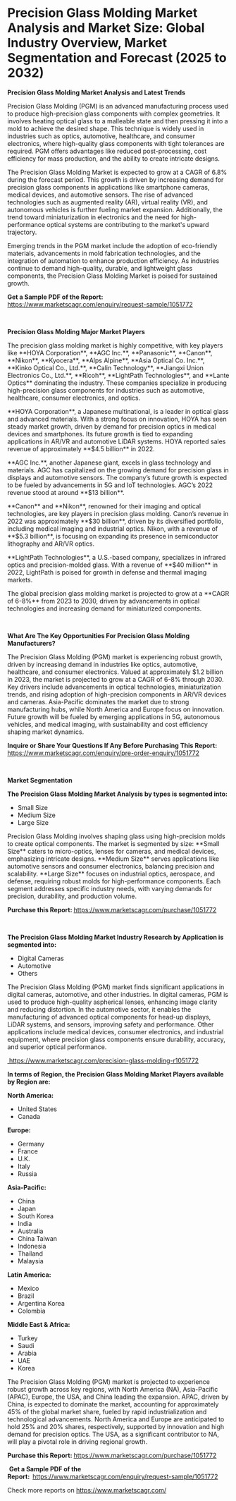 <p><h1>Precision Glass Molding Market Analysis and Market Size: Global Industry Overview, Market Segmentation and Forecast (2025 to 2032)</h1></p><p><strong>Precision Glass Molding Market Analysis and Latest Trends</strong></p>
<p><p>Precision Glass Molding (PGM) is an advanced manufacturing process used to produce high-precision glass components with complex geometries. It involves heating optical glass to a malleable state and then pressing it into a mold to achieve the desired shape. This technique is widely used in industries such as optics, automotive, healthcare, and consumer electronics, where high-quality glass components with tight tolerances are required. PGM offers advantages like reduced post-processing, cost efficiency for mass production, and the ability to create intricate designs.</p><p>The Precision Glass Molding Market is expected to grow at a CAGR of 6.8% during the forecast period. This growth is driven by increasing demand for precision glass components in applications like smartphone cameras, medical devices, and automotive sensors. The rise of advanced technologies such as augmented reality (AR), virtual reality (VR), and autonomous vehicles is further fueling market expansion. Additionally, the trend toward miniaturization in electronics and the need for high-performance optical systems are contributing to the market's upward trajectory.</p><p>Emerging trends in the PGM market include the adoption of eco-friendly materials, advancements in mold fabrication technologies, and the integration of automation to enhance production efficiency. As industries continue to demand high-quality, durable, and lightweight glass components, the Precision Glass Molding Market is poised for sustained growth.</p></p>
<p><strong>Get a Sample PDF of the Report:&nbsp;</strong> <a href="https://www.marketscagr.com/enquiry/request-sample/1051772?utm_campaign=2213&utm_medium=2&utm_source=Github&utm_content=ia&utm_term=26012025&utm_id=precision-glass-molding">https://www.marketscagr.com/enquiry/request-sample/1051772</a></p>
<p>&nbsp;</p>
<p><strong>Precision Glass Molding Major Market Players</strong></p>
<p><p>The precision glass molding market is highly competitive, with key players like **HOYA Corporation**, **AGC Inc.**, **Panasonic**, **Canon**, **Nikon**, **Kyocera**, **Alps Alpine**, **Asia Optical Co. Inc.**, **Kinko Optical Co., Ltd.**, **Calin Technology**, **Jiangxi Union Electronics Co., Ltd.**, **Ricoh**, **LightPath Technologies**, and **Lante Optics** dominating the industry. These companies specialize in producing high-precision glass components for industries such as automotive, healthcare, consumer electronics, and optics.</p><p>**HOYA Corporation**, a Japanese multinational, is a leader in optical glass and advanced materials. With a strong focus on innovation, HOYA has seen steady market growth, driven by demand for precision optics in medical devices and smartphones. Its future growth is tied to expanding applications in AR/VR and automotive LiDAR systems. HOYA reported sales revenue of approximately **$4.5 billion** in 2022.</p><p>**AGC Inc.**, another Japanese giant, excels in glass technology and materials. AGC has capitalized on the growing demand for precision glass in displays and automotive sensors. The company’s future growth is expected to be fueled by advancements in 5G and IoT technologies. AGC’s 2022 revenue stood at around **$13 billion**.</p><p>**Canon** and **Nikon**, renowned for their imaging and optical technologies, are key players in precision glass molding. Canon’s revenue in 2022 was approximately **$30 billion**, driven by its diversified portfolio, including medical imaging and industrial optics. Nikon, with a revenue of **$5.3 billion**, is focusing on expanding its presence in semiconductor lithography and AR/VR optics.</p><p>**LightPath Technologies**, a U.S.-based company, specializes in infrared optics and precision-molded glass. With a revenue of **$40 million** in 2022, LightPath is poised for growth in defense and thermal imaging markets.</p><p>The global precision glass molding market is projected to grow at a **CAGR of 6-8%** from 2023 to 2030, driven by advancements in optical technologies and increasing demand for miniaturized components.</p></p>
<p>&nbsp;</p>
<p><strong>What Are The Key Opportunities For Precision Glass Molding Manufacturers?</strong></p>
<p><p>The Precision Glass Molding (PGM) market is experiencing robust growth, driven by increasing demand in industries like optics, automotive, healthcare, and consumer electronics. Valued at approximately $1.2 billion in 2023, the market is projected to grow at a CAGR of 6-8% through 2030. Key drivers include advancements in optical technologies, miniaturization trends, and rising adoption of high-precision components in AR/VR devices and cameras. Asia-Pacific dominates the market due to strong manufacturing hubs, while North America and Europe focus on innovation. Future growth will be fueled by emerging applications in 5G, autonomous vehicles, and medical imaging, with sustainability and cost efficiency shaping market dynamics.</p></p>
<p><strong>Inquire or Share Your Questions If Any Before Purchasing This Report:</strong> <a href="https://www.marketscagr.com/enquiry/pre-order-enquiry/1051772?utm_campaign=2213&utm_medium=2&utm_source=Github&utm_content=ia&utm_term=26012025&utm_id=precision-glass-molding">https://www.marketscagr.com/enquiry/pre-order-enquiry/1051772</a></p>
<p>&nbsp;</p>
<p><strong>Market Segmentation</strong></p>
<p><strong>The Precision Glass Molding Market Analysis by types is segmented into:</strong></p>
<p><ul><li>Small Size</li><li>Medium Size</li><li>Large Size</li></ul></p>
<p><p>Precision Glass Molding involves shaping glass using high-precision molds to create optical components. The market is segmented by size: **Small Size** caters to micro-optics, lenses for cameras, and medical devices, emphasizing intricate designs. **Medium Size** serves applications like automotive sensors and consumer electronics, balancing precision and scalability. **Large Size** focuses on industrial optics, aerospace, and defense, requiring robust molds for high-performance components. Each segment addresses specific industry needs, with varying demands for precision, durability, and production volume.</p></p>
<p><strong>Purchase this Report:&nbsp;</strong><a href="https://www.marketscagr.com/purchase/1051772?utm_campaign=2213&utm_medium=2&utm_source=Github&utm_content=ia&utm_term=26012025&utm_id=precision-glass-molding">https://www.marketscagr.com/purchase/1051772</a></p>
<p>&nbsp;</p>
<p><strong>The Precision Glass Molding Market Industry Research by Application is segmented into:</strong></p>
<p><ul><li>Digital Cameras</li><li>Automotive</li><li>Others</li></ul></p>
<p><p>The Precision Glass Molding (PGM) market finds significant applications in digital cameras, automotive, and other industries. In digital cameras, PGM is used to produce high-quality aspherical lenses, enhancing image clarity and reducing distortion. In the automotive sector, it enables the manufacturing of advanced optical components for head-up displays, LiDAR systems, and sensors, improving safety and performance. Other applications include medical devices, consumer electronics, and industrial equipment, where precision glass components ensure durability, accuracy, and superior optical performance.</p></p>
<p><a href="https://www.marketscagr.com/precision-glass-molding-r1051772?utm_campaign=2213&utm_medium=2&utm_source=Github&utm_content=ia&utm_term=26012025&utm_id=precision-glass-molding">&nbsp;https://www.marketscagr.com/precision-glass-molding-r1051772</a></p>
<p><strong>In terms of Region, the Precision Glass Molding Market Players available by Region are:</strong></p>
<p>
    <p> <strong> North America: </strong>
        <ul>
            <li>United States</li>
            <li>Canada</li>
        </ul>
        </p> 
    <p> <strong> Europe: </strong>
        <ul>
            <li>Germany</li>
            <li>France</li>
            <li>U.K.</li>
            <li>Italy</li>
            <li>Russia</li>
        </ul>
        </p> 
    <p> <strong> Asia-Pacific: </strong>
        <ul>
            <li>China</li>
            <li>Japan</li>
            <li>South Korea</li>
            <li>India</li>
            <li>Australia</li>
            <li>China Taiwan</li>
            <li>Indonesia</li>
            <li>Thailand</li>
            <li>Malaysia</li>
        </ul>
        </p> 
    <p> <strong> Latin America: </strong>
        <ul>
            <li>Mexico</li>
            <li>Brazil</li>
            <li>Argentina Korea</li>
            <li>Colombia</li>
        </ul>
        </p> 
    <p> <strong> Middle East & Africa: </strong>
        <ul>
            <li>Turkey</li>
            <li>Saudi</li>
            <li>Arabia</li>
            <li>UAE</li>
            <li>Korea</li>
        </ul>
    </p>
    </p>
<p><p>The Precision Glass Molding (PGM) market is projected to experience robust growth across key regions, with North America (NA), Asia-Pacific (APAC), Europe, the USA, and China leading the expansion. APAC, driven by China, is expected to dominate the market, accounting for approximately 45% of the global market share, fueled by rapid industrialization and technological advancements. North America and Europe are anticipated to hold 25% and 20% shares, respectively, supported by innovation and high demand for precision optics. The USA, as a significant contributor to NA, will play a pivotal role in driving regional growth.</p></p>
<p><strong>Purchase this Report: </strong><a href="https://www.marketscagr.com/purchase/1051772?utm_campaign=2213&utm_medium=2&utm_source=Github&utm_content=ia&utm_term=26012025&utm_id=precision-glass-molding">https://www.marketscagr.com/purchase/1051772</a></p>
<p>&nbsp;<strong>Get a Sample PDF of the Report:&nbsp;&nbsp;</strong><a href="https://www.marketscagr.com/enquiry/request-sample/1051772?utm_campaign=2213&utm_medium=2&utm_source=Github&utm_content=ia&utm_term=26012025&utm_id=precision-glass-molding">https://www.marketscagr.com/enquiry/request-sample/1051772</a></p>
<p><strong></strong></p>
<p>Check more reports on <a href="https://www.marketscagr.com/?utm_campaign=2213&utm_medium=2&utm_source=Github&utm_content=ia&utm_term=26012025&utm_id=precision-glass-molding">https://www.marketscagr.com/</a></p>